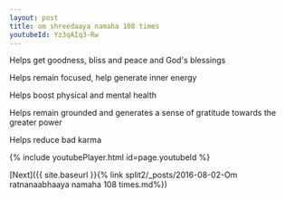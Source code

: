 ```yaml
---
layout: post
title: om shreedaaya namaha 108 times
youtubeId: Yz3qAIq3-Rw
---
```

 
 
Helps get goodness, bliss and peace and God's blessings
 
Helps remain focused, help generate inner energy 
 
Helps boost physical and mental health 
 
Helps remain grounded and generates a sense of gratitude towards the greater power 
 
Helps reduce bad karma
 
 
 
 


{% include youtubePlayer.html id=page.youtubeId %}
 
[Next]({{ site.baseurl }}{% link  split2/_posts/2016-08-02-Om ratnanaabhaaya namaha 108 times.md%})
 
